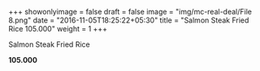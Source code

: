 +++
showonlyimage = false
draft = false
image = "img/mc-real-deal/File 8.png"
date = "2016-11-05T18:25:22+05:30"
title = "Salmon Steak Fried Rice 105.000"
weight = 1
+++

Salmon Steak Fried Rice

**105.000**
